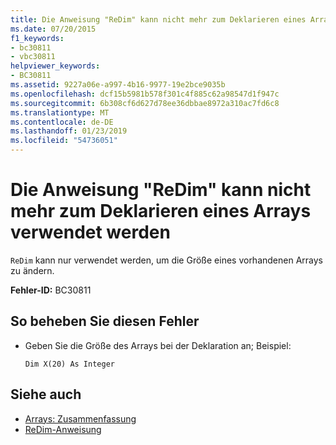 ```yaml
---
title: Die Anweisung "ReDim" kann nicht mehr zum Deklarieren eines Arrays verwendet werden
ms.date: 07/20/2015
f1_keywords:
- bc30811
- vbc30811
helpviewer_keywords:
- BC30811
ms.assetid: 9227a06e-a997-4b16-9977-19e2bce9035b
ms.openlocfilehash: dcf15b5981b578f301c4f885c62a98547d1f947c
ms.sourcegitcommit: 6b308cf6d627d78ee36dbbae8972a310ac7fd6c8
ms.translationtype: MT
ms.contentlocale: de-DE
ms.lasthandoff: 01/23/2019
ms.locfileid: "54736051"
---
```

# <a name="redim-statements-can-no-longer-be-used-to-declare-array-variables"></a>Die Anweisung "ReDim" kann nicht mehr zum Deklarieren eines Arrays verwendet werden
`ReDim` kann nur verwendet werden, um die Größe eines vorhandenen Arrays zu ändern.  
  
 **Fehler-ID:** BC30811  
  
## <a name="to-correct-this-error"></a>So beheben Sie diesen Fehler  
  
-   Geben Sie die Größe des Arrays bei der Deklaration an; Beispiel:  
  
    ```  
    Dim X(20) As Integer  
    ```  
  
## <a name="see-also"></a>Siehe auch
- [Arrays: Zusammenfassung](../../visual-basic/language-reference/keywords/arrays-summary.md)
- [ReDim-Anweisung](../../visual-basic/language-reference/statements/redim-statement.md)


